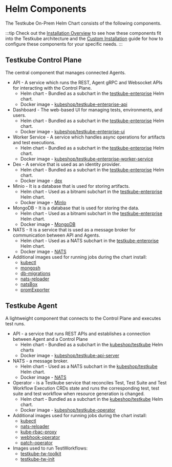# Helm Components

The Testkube On-Prem Helm Chart consists of the following components.

:::tip
Check out the [Installation Overview](/articles/install/overview) to see how these components fit into the 
Testkube architecture and the [Custom Installation](/articles/install/advanced-install) guide for how to configure these components 
for your specific needs.
:::

## Testkube Control Plane

The central component that manages connected Agents.
* API - A service which runs the REST, Agent gRPC and Websocket APIs for interacting with the Control Plane.
    * Helm chart - Bundled as a subchart in the [testkube-enterprise](https://github.com/kubeshop/testkube-cloud-charts/tree/main/charts/testkube-enterprise) Helm chart.
    * Docker image - [kubeshop/testkube-enterprise-api](https://hub.docker.com/r/kubeshop/testkube-enterprise-api)
* Dashboard - The web-based UI for managing tests, environments, and users.
    * Helm chart - Bundled as a subchart in the [testkube-enterprise](https://github.com/kubeshop/testkube-cloud-charts/tree/main/charts/testkube-enterprise) Helm chart.
    * Docker image - [kubeshop/testkube-enterprise-ui](https://hub.docker.com/r/kubeshop/testkube-enterprise-ui)
* Worker Service - A service which handles async operations for artifacts and test executions.
    * Helm chart - Bundled as a subchart in the [testkube-enterprise](https://github.com/kubeshop/testkube-cloud-charts/tree/main/charts/testkube-enterprise) Helm chart.
    * Docker image - [kubeshop/testkube-enterprise-worker-service](https://hub.docker.com/r/kubeshop/testkube-enterprise-worker-service)
* Dex - A service that is used as an identity provider.
    * Helm chart - Bundled as a subchart in the [testkube-enterprise](https://github.com/kubeshop/testkube-cloud-charts/tree/main/charts/testkube-enterprise) Helm chart.
    * Docker image - [dex](https://github.com/dexidp/dex/pkgs/container/dex)
* Minio - It is a database that is used for storing artifacts.
    * Helm chart - Used as a bitnami subchart in the [testkube-enterprise](https://github.com/kubeshop/testkube-cloud-charts/tree/main/charts/testkube-enterprise) Helm chart.
    * Docker image - [MinIo](https://hub.docker.com/r/bitnami/minio/tags)
* MongoDB - It is a database that is used for storing the data.
    * Helm chart - Used as a bitnami subchart in the [testkube-enterprise](https://github.com/kubeshop/testkube-cloud-charts/tree/main/charts/testkube-enterprise) Helm chart.
    * Docker image - [MongoDB](https://hub.docker.com/r/bitnami/mongodb/tags)
* NATS - It is a service that is used as a message broker for communication between API and Agents.
    * Helm chart - Used as a NATS subchart in the [testkube-enterprise](https://github.com/kubeshop/testkube-cloud-charts/tree/main/charts/testkube-enterprise) Helm chart.
    * Docker image - [NATS](https://hub.docker.com/_/nats/tags)
* Additional images used for running jobs during the chart install:
    * [kubectl](https://hub.docker.com/r/bitnami/kubectl)
    * [mongosh](https://hub.docker.com/r/alpine/mongosh)
    * [db-migrations](https://hub.docker.com/repository/docker/kubeshop/testkube-enterprise-api-migrations/tags)
    * [nats-reloader](https://hub.docker.com/r/natsio/nats-server-config-reloader)
    * [natsBox](https://hub.docker.com/r/natsio/nats-box)
    * [promExporter](https://hub.docker.com/r/natsio/prometheus-nats-exporter)

## Testkube Agent

A lightweight component that connects to the Control Plane and executes test runs.

* API - a service that runs REST APIs and establishes a connection between Agent and a Control Plane
    * Helm chart - Bundled as a subchart in the [kubeshop/testkube](https://github.com/kubeshop/helm-charts/tree/main/charts/testkube) Helm charts
    * Docker image - [kubeshop/testkube-api-server](https://hub.docker.com/r/kubeshop/testkube-api-server)
* NATS - a message broker.
    * Helm chart - Used as a NATS subchart in the [kubeshop/testkube](https://github.com/kubeshop/helm-charts/tree/main/charts/testkube) Helm chart.
    * Docker image - [NATS](https://hub.docker.com/_/nats/tags)
* Operator - is a Testkube service that reconciles Test, Test Suite and Test Workflow Execution CRDs state and runs the corresponding test, test suite and test workflow when resource generation is changed.
    * Helm chart - Bundled as a subchart in the [kubeshop/testkube](https://github.com/kubeshop/helm-charts/tree/main/charts/testkube) Helm chart.
    * Docker image - [kubeshop/testkube-operator](https://hub.docker.com/repository/docker/kubeshop/testkube-operator/tags)
* Additional images used for running jobs during the chart install:
    * [kubectl](https://hub.docker.com/r/bitnami/kubectl)
    * [nats-reloader](https://hub.docker.com/r/natsio/nats-server-config-reloader)
    * [kube-rbac-proxy](https://console.cloud.google.com/gcr/images/kubebuilder/GLOBAL/kube-rbac-proxy:v0.8.0/details)
    * [webhook-operator](https://hub.docker.com/r/rancher/kubectl)
    * [patch-operator](https://hub.docker.com/r/kubeshop/kube-webhook-certgen)
* Images used to run TestWorkflows:
    * [testkube-tw-toolkit](https://hub.docker.com/r/kubeshop/testkube-tw-toolkit)
    * [testkube-tw-init](https://hub.docker.com/r/kubeshop/testkube-tw-init)
